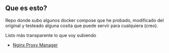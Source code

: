 ## Que es esto?
Repo donde subo algunos docker compose que he probado, modificado del original y testeado alguna cosita que puede servir para cualquiera (creo).

Listo más transparente lo que voy subiendo
* [Nginx Proxy Manager](https://github.com/luchoco96/repo/tree/master/docker-compose/npm)
